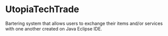 # UtopiaTechTrade
Bartering system that allows users to exchange their items and/or services with one another created on Java Eclipse IDE.
